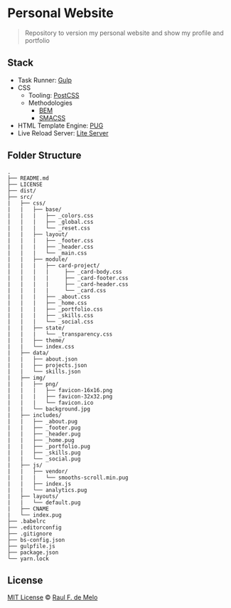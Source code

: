 # Personal Website

> Repository to version my personal website and show my profile and portfolio

## Stack

- Task Runner: [Gulp](http://gulpjs.com/)
- CSS 
	- Tooling: [PostCSS](http://postcss.org/)
	- Methodologies
		- [BEM](http://getbem.com/introduction/)
		- [SMACSS](http://getbem.com/introduction/)
- HTML Template Engine: [PUG](https://pugjs.org/api/getting-started.html)
- Live Reload Server: [Lite Server](https://github.com/johnpapa/lite-server)


## Folder Structure
```
.
├── README.md
├── LICENSE
├── dist/
├── src/
|   ├── css/
|   |   ├── base/
|   |   |   ├── _colors.css
|   |   |   ├── _global.css
|   |   |   └── _reset.css
|   |   ├── layout/
|   |   |   ├── _footer.css
|   |   |   ├── _header.css
|   |   |   └── _main.css
|   |   ├── module/
|   |   |   ├── card-project/
|   |   |   |     ├── _card-body.css
|   |   |   |     ├── _card-footer.css
|   |   |   |     ├── _card-header.css
|   |   |   |     └── _card.css
|   |   |   ├── _about.css
|   |   |   ├── _home.css
|   |   |   ├── _portfolio.css
|   |   |   ├── _skills.css
|   |   |   └── _social.css
|   |   ├── state/
|   |   |   └── _transparency.css
|   |   ├── theme/
|   |   └── index.css
|   ├── data/
|   |   ├── about.json
|   |   ├── projects.json
|   |   └── skills.json
|   ├── img/
|   |   ├── png/
|   |   |   ├── favicon-16x16.png
|   |   |   ├── favicon-32x32.png
|   |   |   └── favicon.ico
|   |   └── background.jpg
|   ├── includes/
|   |   ├── _about.pug
|   |   ├── _footer.pug
|   |   ├── _header.pug
|   |   ├── _home.pug
|   |   ├── _portfolio.pug
|   |   ├── _skills.pug
|   |   └── _social.pug
|   ├── js/
|   |   ├── vendor/
|   |   |   └── smooths-scroll.min.pug
|   |   ├── index.js
|   |   └── analytics.pug
|   ├── layouts/
|   |   └── default.pug
|   ├── CNAME
|   └── index.pug
├── .babelrc
├── .editorconfig
├── .gitignore
├── bs-config.json
├── gulpfile.js
├── package.json
└── yarn.lock
```

## License
[MIT License](https://github.com/raulfdm/personal-website/blob/master/LICENSE) © [Raul F. de Melo](http://rauldemelo.com.br)
